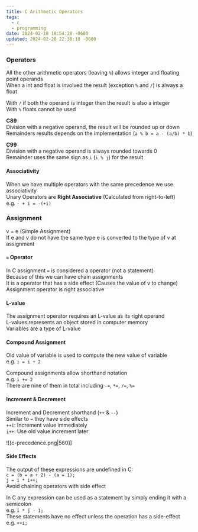 ```yaml
---
title: C Arithmetic Operators
tags:
  - c
  - programming
date: 2024-02-18 18:54:20 -0600
updated: 2024-02-28 22:38:18 -0600
---
```


### Operators

All the other arithmetic operators (leaving `%`) allows integer and floating point operands  
When a int and float is involved the result (exception `%` and `/`) is always a float  

With `/` if both the operand is integer then the result is also a integer  
With `%` floats cannot be used

**C89**  
Division with a negative operand, the result will be rounded up or down  
Remainders results depends on the implementation (`a % b = a - (a/b) * b`)

**C99**  
Division with a negative operand is always rounded towards 0  
Remainder uses the same sign as `i` (`i % j`) for the result

#### Associativity

When we have multiple operators with the same precedence we use associativity  
Unary Operators are **Right Associative** (Calculated from right-to-left)  
e.g. `- + i = -(+i)`

### Assignment

v = e (Simple Assignment)  
If e and v do not have the same type e is converted to the type of v at assignment

#### `=` Operator

In C assignment `=` is considered a operator (not a statement)  
Because of this we can have chain assignments    
It is a operator that has a side effect (Causes the value of v to change)  
Assignment operator is right associative

#### L-value

The assignment operator requires an L-value as its right operand  
L-values represents an object stored in computer memory  
Variables are a type of L-value

#### Compound Assignment

Old value of variable is used to compute the new value of variable  
e.g. `i = i + 2`  

Compound assignments allow shorthand notation  
e.g. `i += 2`  
There are nine of them in total including `-=`, `*=`, `/=`, `%=`  

#### Increment & Decrement

Increment and Decrement shorthand (`++` & `--`)  
Similar to `=` they have side effects  
`++i`: Increment value immediately  
`i++`: Use old value increment later

![[c-precedence.png|560]]

#### Side Effects

The output of these expressions are undefined in C:  
`c = (b = a + 2) - (a = 1);`  
`j = i * i++;`  
Avoid chaining operators with side effect

In C any expression can be used as a statement by simply ending it with a semicolon  
e.g. `i * j - 1;`  
These statements have no effect unless the operation has a side-effect  
e.g. `++i;`